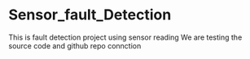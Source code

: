 # Sensor_fault_Detection
This is fault detection project using sensor reading
We are testing the source code and github repo connction
